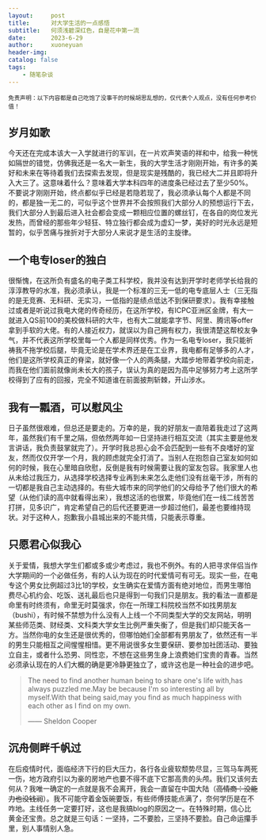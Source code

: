 ```yaml
---
layout:     post
title:      对大学生活的一点感悟
subtitle:   何须浅碧深红色，自是花中第一流
date:       2023-6-29
author:     xuoneyuan
header-img: 
catalog: false
tags:
    - 随笔杂谈
---
```


<small>免责声明：以下内容都是自己吃饱了没事干的时候胡思乱想的，仅代表个人观点，没有任何参考价值！</small>

## 岁月如歌
今天还在完成本该大一入学就进行的军训，在一片欢声笑语的祥和中，给我一种恍如隔世的错觉，仿佛我还是一名大一新生，我的大学生活才刚刚开始，有许多的美好和未来在等待着我们去探索去发现，但是现实是残酷的，我已经大二并且即将升入大三了。这意味着什么？意味着大学本科四年的进度条已经过去了至少50%。不要说才刚刚开始，终点都似乎已经是若隐若现了，我必须承认每个人都是不同的，都是独一无二的，可似乎这个世界并不会按照我们大部分人的预想运行下去，我们大部分人到最后进入社会都会变成一颗相应位置的螺丝钉，在各自的岗位发光发热，而曾经的那些年少轻狂、特立独行都会成为虚幻一梦，美好的时光永远是短暂的，似乎苦痛与挫折对于大部分人来说才是生活的主旋律。
## 一个电专loser的独白
很惭愧，在这所负有盛名的电子类工科学校，我并没有达到开学时老师学长给我的淳淳教导的水准，我必须承认，我是一个标准的三无一低的电专底层人士（三无指的是无竞赛、无科研、无实习，一低指的是绩点低达不到保研要求）。我有幸接触过或者是听说过我电大佬的传奇经历，在这所学校，有ICPC亚洲区金牌，有大一就进入QS前100的美校做科研的大牛，也有大二就能拿字节、阿里、腾讯等offer拿到手软的大佬。有的人接近权力，就误以为自己拥有权力，我很清楚这帮校友争气，并不代表这所学校里每一个人都是同样优秀。作为一名电专loser，我只能祈祷我不拖学校后腿，毕竟无论是在学术界还是在工业界，我电都有足够多的人才，他们是这所学校真正的脊梁，就好像一个人的两条腿，大踏步地带着学校向前走，而我在他们面前就像尚未长大的孩子，误认为真的是因为高中足够努力考上这所学校得到了应有的回报，完全不知道谁在前面披荆斩棘，开山涉水。
## 我有一瓢酒，可以慰风尘
日子虽然很艰难，但总还是要走的。万幸的是，我的好朋友一直陪着我走过了这两年，虽然我们有千里之隔，但依然两年如一日坚持进行相互交流（其实主要是他发言讲话，我负责鼓掌就完了）。开学时我总担心会不会匹配到一些有不良嗜好的室友，然而仅仅开学一个月，我的顾虑就完全打消了。当别人在抱怨自己室友如何如何的时候，我在心里暗自欣慰，反倒是我有时候需要让我的室友包容。我家里人也从未给过我压力，从选择学校选择专业再到未来怎么走他们没有丝毫干涉，所有的一切都是我自己主动选择的。有些大城市来的同学他们的父母给予了他们很大的希望（从他们读的高中就看得出来），我想这活的也很累，毕竟他们在一线二线苦苦打拼，见多识广，肯定希望自己的后代还要更进一步超过他们，最差也要维持现状。对于这种人，抱歉我小县城出来的不能共情，只能表示尊重。
## 只愿君心似我心
关于爱情，我想大学生们都或多或少考虑过，我也不例外。有的人把寻求伴侣当作大学期间的一个必做任务，有的人认为现在的时代爱情可有可无。现实一些，在电专这个男女比例超过3比1的学校，女生确实在爱情方面有绝对地位，而男生哪怕费尽心机约会、吃饭、送礼最后也只是得到一句我们只是朋友。我的看法一直都是命里有时终须有，命里无时莫强求，你在一所理工科院校当然不如找男朋友（bushi），有时候不禁想为什么没有人上线一个不同类型大学的交友网站，明明某些师范类、财经类、文科类大学女生比例严重失衡了，但是我们却只能天各一方。当然你电的女生还是很优秀的，但哪怕她们全部都有男朋友了，依然还有一半的男生只能相互之间惺惺相惜。更不用说很多女生要保研、要参加社团活动、要独立自主，或者什么恐男、同性恋，不想在这些男生身上浪费她们宝贵的青春。当然必须承认现在的人们大概的确是更冷静更独立了，或许这也是一种社会的进步吧。
> The need to find another human being to share one's life with,has always puzzled me.May be because I'm so interesting all by myself.With that being said,may you find as much happiness with each other as I find on my own. 
> 
> —— Sheldon Cooper

## 沉舟侧畔千帆过
在后疫情时代，面临经济下行的巨大压力，各行各业疲软颓势尽显，三驾马车两死一伤，地方政府引以为豪的房地产也要不得不底下它那高贵的头颅。我们又该何去何从？我唯一确定的一点就是我不会离开，我会一直留在中国大陆（~~高情商：没能力也没钱润~~）。我不可能守着金饭碗要饭，有些师傅技能点满了，奈何学历是在不咋地。主线任务一定要打好，这也是我搞blog的原因之一。在特殊时期，信心比黄金还宝贵。总之就是三句话：一坚持，二不要脸，三坚持不要脸。自己命运攥手里，别人事情别人急。
